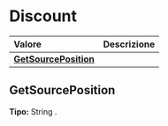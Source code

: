 # Discount

| Valore | Descrizione |
| :--- | :--- |
| [**GetSourcePosition**](discount.md#getsourceposition) |  |

## GetSourcePosition

**Tipo:** String
.
